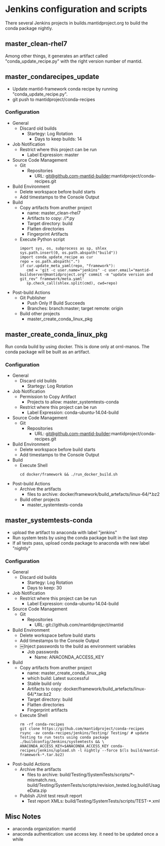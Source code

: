 # Jenkins configuration and scripts

There several Jenkins projects in builds.mantidproject.org to build the conda package nightly.

## master_clean-rhel7
Among other things, it generates an artifact called "conda_update_recipe.py" with the right version number of mantid.

## master_condarecipes_update
* Update mantid-framework conda recipe by running "conda_update_recipe.py".
* git push to mantidproject/conda-recipes

### Configuration
* General
  * Discard old builds
    * Startegy: Log Rotation
      * Days to keep builds: 14
* Job Notification
  * Restrict where this project can be run
    * Label Expression: master
* Source Code Management
  * Git
    * Repositories
      * URL: git@github.com-mantid-builder:mantidproject/conda-recipes.git
* Build Environment
  * Delete workspace before build starts
  * Add timestamps to the Console Output
* Build
  * Copy artifacts from another project
    * name: master_clean-rhel7
    * Artifacts to copy: */*/*.py
    * Target directory: build
    * Flatten directories
    * Fingerprint Artifacts
  * Execute Python script
    ```
    import sys, os, subprocess as sp, shlex
    sys.path.insert(0, os.path.abspath("build"))
    import conda_update_recipe as cur
    repo = os.path.abspath(".")
    if cur.update_meta_yaml(repo, "framework"):
       cmd = 'git -c user.name="jenkins" -c user.email="mantid-buildserver@mantidproject.org" commit -m "update version and git_rev" framework/meta.yaml'
       sp.check_call(shlex.split(cmd), cwd=repo)
    ```
* Post-build Actions
  * Git Publisher
    * Push Only If Build Succeeds
    * Branches: branch:master; target remote: origin
  * Build other projects
    * master_create_conda_linux_pkg

## master_create_conda_linux_pkg
Run conda build by using docker. This is done only at ornl-manos. 
The conda package will be built as an artifact.

### Configuration

* General
  * Discard old builds
    * Startegy: Log Rotation
* Job Notification
  * Permission to Copy Artifact
    * Projects to allow: master_systemtests-conda
  * Restrict where this project can be run
    * Label Expression: conda-ubuntu-14.04-build
* Source Code Management
  * Git
    * Repositories
      * URL: git@github.com-mantid-builder:mantidproject/conda-recipes.git
* Build Environment
  * Delete workspace before build starts
  * Add timestamps to the Console Output
* Build
  * Execute Shell
    ```#!/bin/bash
    cd docker/framework && ./run_docker_build.sh
    ```
* Post-build Actions
  * Archive the artifacts
    * files to archive: docker/framework/build_artefacts/linux-64/*.bz2
  * Build other projects
    * master_systemtests-conda


## master_systemtests-conda
* upload the artifact to anaconda with label "jenkins"
* Run system tests by using the conda package built in the last step
* If all tests pass, upload conda package to anaconda with new label "nightly"

### Configuration

* General
  * Discard old builds
    * Startegy: Log Rotation
    * Days to keep: 30
* Job Notification
  * Restrict where this project can be run
    * Label Expression: conda-ubuntu-14.04-build
* Source Code Management
  * Git
    * Repositories
      * URL: git://github.com/mantidproject/mantid
* Build Environment
  * Delete workspace before build starts
  * Add timestamps to the Console Output
  * ￼Inject passwords to the build as environment variables
    * Job passwords
      * Name: ANACONDA_ACCESS_KEY
* Build
  * Copy artifacts from another project
    * name: master_create_conda_linux_pkg
    * which build: Latest successful
    * Stable build only
    * Artifacts to copy: docker/framework/build_artefacts/linux-64/*.tar.bz2
    * Target directory: build
    * Flatten directories
    * Fingerprint artifacts
  * Execute Shell
    ```
    rm -rf conda-recipes
    git clone https://github.com/mantidproject/conda-recipes
    rsync -av conda-recipes/jenkins/Testing/ Testing/ # update Testing to run tests using conda package
    ./buildconfig/Jenkins/systemtests && \
    ANACONDA_ACCESS_KEY=$ANACONDA_ACCESS_KEY conda-recipes/jenkins/upload.sh -l nightly --force $(ls build/mantid-framework-*.tar.bz2)
    ```
* Post-build Actions
  * Archive the artifacts
    * files to archive: build/Testing/SystemTests/scripts/*-mismatch.nxs, build/Testing/SystemTests/scripts/revision_tested.log,build/UsageData.zip
  * Publish JUnit test result report
    * Test report XMLs: build/Testing/SystemTests/scripts/TEST-*.xml




## Misc Notes
* anaconda organization: mantid
* anaconda authentication: use access key. it need to be updated once a while
